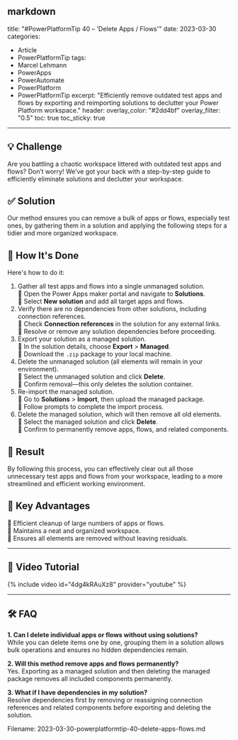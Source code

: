 markdown
---
title: "#PowerPlatformTip 40 – 'Delete Apps / Flows'"
date: 2023-03-30
categories:
  - Article
  - PowerPlatformTip
tags:
  - Marcel Lehmann
  - PowerApps
  - PowerAutomate
  - PowerPlatform
  - PowerPlatformTip
excerpt: "Efficiently remove outdated test apps and flows by exporting and reimporting solutions to declutter your Power Platform workspace."
header:
  overlay_color: "#2dd4bf"
  overlay_filter: "0.5"
toc: true
toc_sticky: true
---

## 💡 Challenge  
Are you battling a chaotic workspace littered with outdated test apps and flows? Don’t worry! We’ve got your back with a step-by-step guide to efficiently eliminate solutions and declutter your workspace.

## ✅ Solution  
Our method ensures you can remove a bulk of apps or flows, especially test ones, by gathering them in a solution and applying the following steps for a tidier and more organized workspace.

## 🔧 How It's Done  
Here's how to do it:  
1. Gather all test apps and flows into a single unmanaged solution.  
   🔸 Open the Power Apps maker portal and navigate to **Solutions**.  
   🔸 Select **New solution** and add all target apps and flows.  
2. Verify there are no dependencies from other solutions, including connection references.  
   🔸 Check **Connection references** in the solution for any external links.  
   🔸 Resolve or remove any solution dependencies before proceeding.  
3. Export your solution as a managed solution.  
   🔸 In the solution details, choose **Export** > **Managed**.  
   🔸 Download the `.zip` package to your local machine.  
4. Delete the unmanaged solution (all elements will remain in your environment).  
   🔸 Select the unmanaged solution and click **Delete**.  
   🔸 Confirm removal—this only deletes the solution container.  
5. Re-import the managed solution.  
   🔸 Go to **Solutions** > **Import**, then upload the managed package.  
   🔸 Follow prompts to complete the import process.  
6. Delete the managed solution, which will then remove all old elements.  
   🔸 Select the managed solution and click **Delete**.  
   🔸 Confirm to permanently remove apps, flows, and related components.  

## 🎉 Result  
By following this process, you can effectively clear out all those unnecessary test apps and flows from your workspace, leading to a more streamlined and efficient working environment.

## 🌟 Key Advantages  
🔸 Efficient cleanup of large numbers of apps or flows.  
🔸 Maintains a neat and organized workspace.  
🔸 Ensures all elements are removed without leaving residuals.  

---

## 🎥 Video Tutorial  
{% include video id="4dg4kRAuXz8" provider="youtube" %}

---

## 🛠️ FAQ  
**1. Can I delete individual apps or flows without using solutions?**  
While you can delete items one by one, grouping them in a solution allows bulk operations and ensures no hidden dependencies remain.

**2. Will this method remove apps and flows permanently?**  
Yes. Exporting as a managed solution and then deleting the managed package removes all included components permanently.

**3. What if I have dependencies in my solution?**  
Resolve dependencies first by removing or reassigning connection references and related components before exporting and deleting the solution.



Filename: 2023-03-30-powerplatformtip-40-delete-apps-flows.md